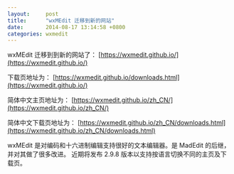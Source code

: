 ```yaml
---
layout:     post
title:      "wxMEdit 迁移到新的网站"
date:       2014-08-17 13:14:58 +0800
categories: wxmedit
---
```

wxMEdit 迁移到到新的网站了：
[https://wxmedit.github.io/](https://wxmedit.github.io/)

<!--more-->

下载页地址为：
[https://wxmedit.github.io/downloads.html](https://wxmedit.github.io/)
 
简体中文主页地址为：
[https://wxmedit.github.io/zh_CN/](https://wxmedit.github.io/zh_CN/)

简体中文下载页地址为：
[https://wxmedit.github.io/zh_CN/downloads.html](https://wxmedit.github.io/zh_CN/downloads.html)
 
wxMEdit 是对编码和十六进制编辑支持很好的文本编辑器。是 MadEdit 的后继，并对其做了很多改进。
近期将发布 2.9.8 版本以支持按语言切换不同的主页及下载页。
